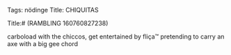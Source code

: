 Tags: nödinge
Title: CHIQUITAS
  
Title:# (RAMBLING 160760827238)  
  
carboload with the chiccos, get entertained by fliça™ pretending to carry an axe with a big gee chord